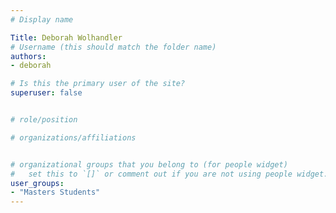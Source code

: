 ```yaml
---
# Display name

Title: Deborah Wolhandler
# Username (this should match the folder name)
authors:
- deborah

# Is this the primary user of the site?
superuser: false


# role/position

# organizations/affiliations


# organizational groups that you belong to (for people widget)
#   set this to `[]` or comment out if you are not using people widget.
user_groups:
- "Masters Students"
---
```


